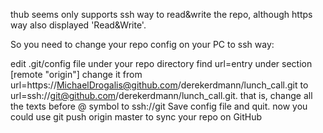 thub seems only supports ssh way to read&write the repo, although https way also displayed 'Read&Write'.

So you need to change your repo config on your PC to ssh way:

edit .git/config file under your repo directory
find url=entry under section [remote "origin"]
change it from url=https://MichaelDrogalis@github.com/derekerdmann/lunch_call.git to url=ssh://git@github.com/derekerdmann/lunch_call.git. that is, change all the texts before @ symbol to ssh://git
Save config file and quit. now you could use git push origin master to sync your repo on GitHub
